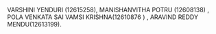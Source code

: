 VARSHINI YENDURI (12615258), MANISHANVITHA POTRU (12608138) , POLA VENKATA SAI VAMSI KRISHNA(12610876 ) ,  ARAVIND REDDY MENDU(12613199).

